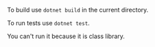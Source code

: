 To build use `dotnet build` in the current directory.

To run tests use `dotnet test`. 

You can't run it because it is class library.
